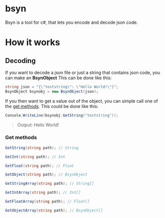 # bsyn
Bsyn is a tool for c#, that lets you encode and decode json code.

# How it works
## Decoding
If you want to decode a json file or just a string that contains json code, you can make an **BsynObject**
This can be done like this:
```c#
string json = "{\"teststring\": \"Hello World!\"}";
BsynObject bsynobj = new BsynObject(json);
```

If you then want to get a value out of the object, you can simple call one of the [get methods](#get-methods).
This could be done like this:
```c#
Console.WriteLine(bsynobj.GetString("teststring"));
```
> Output: Hello World!

### Get methods
```c#
GetString(string path); // String
```
```c#
GetInt(string path); // Int
```
```c#
GetFloat(string path); // Float
```
```c#
GetObject(string path); // BsynObject
```
```c#
GetStringArray(string path); // String[]
```
```c#
GetIntArray(string path); // Int[]
```
```c#
GetFloatArray(string path); // Float[]
```
```c#
GetObjectArray(string path); // BsynObject[]
```
